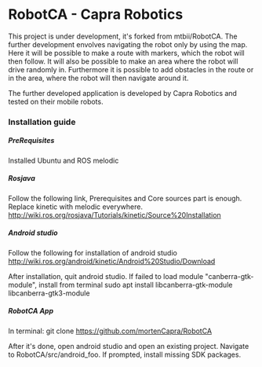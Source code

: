 # RobotCA - Capra Robotics
This project is under development, it's forked from mtbii/RobotCA. The further development envolves navigating the robot only by using the map. Here it will be possible to make a route with markers, which the robot will then follow. It will also be possible to make an area where the robot will drive randomly in. Furthermore it is possible to add obstacles in the route or in the area, where the robot will then navigate around it.

The further developed application is developed by Capra Robotics and tested on their mobile robots.

### Installation guide
##### PreRequisites
Installed Ubuntu and ROS melodic

##### Rosjava
Follow the following link, Prerequisites and Core sources part is enough. Replace kinetic with melodic everywhere.
http://wiki.ros.org/rosjava/Tutorials/kinetic/Source%20Installation

##### Android studio
Follow the following for installation of android studio
http://wiki.ros.org/android/kinetic/Android%20Studio/Download

After installation, quit android studio.
If failed to load module "canberra-gtk-module", install from terminal
sudo apt install libcanberra-gtk-module libcanberra-gtk3-module

##### RobotCA App
In terminal:
git clone https://github.com/mortenCapra/RobotCA

After it's done, open android studio and open an existing project. Navigate to RobotCA/src/android_foo.
If prompted, install missing SDK packages.
